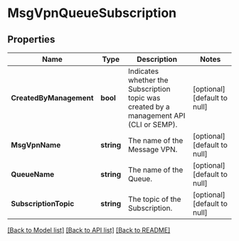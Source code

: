# MsgVpnQueueSubscription

## Properties
Name | Type | Description | Notes
------------ | ------------- | ------------- | -------------
**CreatedByManagement** | **bool** | Indicates whether the Subscription topic was created by a management API (CLI or SEMP). | [optional] [default to null]
**MsgVpnName** | **string** | The name of the Message VPN. | [optional] [default to null]
**QueueName** | **string** | The name of the Queue. | [optional] [default to null]
**SubscriptionTopic** | **string** | The topic of the Subscription. | [optional] [default to null]

[[Back to Model list]](../README.md#documentation-for-models) [[Back to API list]](../README.md#documentation-for-api-endpoints) [[Back to README]](../README.md)

